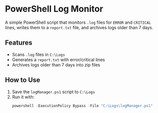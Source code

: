# PowerShell Log Monitor

A simple PowerShell script that monitors `.log` files for `ERROR` and `CRITICAL` lines, writes them to a `report.txt` file, and archives logs older than 7 days.

## Features
- Scans `.log` files in `C:\Logs`
- Generates a `report.txt` with error/critical lines
- Archives logs older than 7 days into zip files

## How to Use
1. Save the `logManager.ps1` script to `C:\Logs`
2. Run it with:
   ```powershell
   powershell -ExecutionPolicy Bypass -File "C:\Logs\logManager.ps1"

